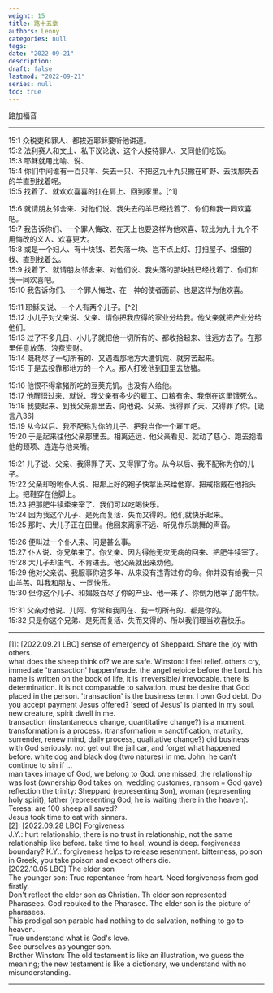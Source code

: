 ```yaml
---
weight: 15
title: 路十五章
authors: Lenny 
categories: null
tags: 
date: "2022-09-21"
description: 
draft: false
lastmod: "2022-09-21"
series: null
toc: true
---
```


路加福音
<!--more-->
---

15:1 众税吏和罪人、都挨近耶稣要听他讲道。  
15:2 法利赛人和文士、私下议论说、这个人接待罪人、又同他们吃饭。  
15:3 耶稣就用比喻、说、  
15:4 你们中间谁有一百只羊、失去一只、不把这九十九只撇在旷野、去找那失去的羊直到找着呢。  
15:5 找着了、就欢欢喜喜的扛在肩上、回到家里。[^1]  

15:6 就请朋友邻舍来、对他们说、我失去的羊已经找着了、你们和我一同欢喜吧。  
15:7 我告诉你们、一个罪人悔改、在天上也要这样为他欢喜、较比为九十九个不用悔改的义人、欢喜更大。  
15:8 或是一个妇人、有十块钱、若失落一块、岂不点上灯、打扫屋子、细细的找、直到找着么。  
15:9 找着了、就请朋友邻舍来、对他们说、我失落的那块钱已经找着了、你们和我一同欢喜吧。  
15:10 我告诉你们、一个罪人悔改、在　神的使者面前、也是这样为他欢喜。  

15:11 耶稣又说、一个人有两个儿子。[^2]  
15:12 小儿子对父亲说、父亲、请你把我应得的家业分给我。他父亲就把产业分给他们。  
15:13 过了不多几日、小儿子就把他一切所有的、都收拾起来、往远方去了。在那里任意放荡、浪费资财。  
15:14 既耗尽了一切所有的、又遇着那地方大遭饥荒、就穷苦起来。  
15:15 于是去投靠那地方的一个人。那人打发他到田里去放猪。  

15:16 他恨不得拿猪所吃的豆荚充饥。也没有人给他。  
15:17 他醒悟过来、就说、我父亲有多少的雇工、口粮有余、我倒在这里饿死么。  
15:18 我要起来、到我父亲那里去、向他说、父亲、我得罪了天、又得罪了你。[箴言八36]  
15:19 从今以后、我不配称为你的儿子、把我当作一个雇工吧。  
15:20 于是起来往他父亲那里去。相离还远、他父亲看见、就动了慈心、跑去抱着他的颈项、连连与他亲嘴。  

15:21 儿子说、父亲、我得罪了天、又得罪了你。从今以后、我不配称为你的儿子。  
15:22 父亲却吩咐仆人说、把那上好的袍子快拿出来给他穿。把戒指戴在他指头上。把鞋穿在他脚上。  
15:23 把那肥牛犊牵来宰了、我们可以吃喝快乐。  
15:24 因为我这个儿子、是死而复活、失而又得的。他们就快乐起来。  
15:25 那时、大儿子正在田里。他回来离家不远、听见作乐跳舞的声音。  

15:26 便叫过一个仆人来、问是甚么事。  
15:27 仆人说、你兄弟来了。你父亲、因为得他无灾无病的回来、把肥牛犊宰了。  
15:28 大儿子却生气、不肯进去。他父亲就出来劝他。  
15:29 他对父亲说、我服事你这多年、从来没有违背过你的命。你并没有给我一只山羊羔、叫我和朋友、一同快乐。  
15:30 但你这个儿子、和娼妓吞尽了你的产业、他一来了、你倒为他宰了肥牛犊。  

15:31 父亲对他说、儿阿、你常和我同在、我一切所有的、都是你的。  
15:32 只是你这个兄弟、是死而复活、失而又得的、所以我们理当欢喜快乐。  

---

[1]: [2022.09.21 LBC] sense of emergency of Sheppard.  Share the joy with others.  
what does the sheep think of? we are safe.  Winston: I feel relief. others cry, immediate 'transaction' happen/made. the angel rejoice before the Lord. his name is written on the book of life, it is irreversible/ irrevocable. there is determination. it is not comparable to salvation. must be desire that God placed in the person.  'transaction' is the business term.  I own God debt.  Do you accept payment Jesus offered?  'seed of Jesus' is planted in my soul. new creature, spirit dwell in me.  
transaction (instantaneous change, quantitative change?) is a moment.  transformation is a process. (transformation = sanctification, maturity, surrender, renew mind, daily process, qualitative change?)
did business with God seriously. not get out the jail car, and forget what happened before. white dog and black dog (two natures) in me.  John, he can't continue to sin if ...
<br>
man takes image of God, we belong to God. one missed, the relationship was lost (ownership God takes on, wedding customes, ransom = God gave)  
reflection the trinity: Sheppard (representing Son), woman (representing holy spirit), father (representing God, he is waiting there in the heaven).
Teresa: are 100 sheep all saved?  
Jesus took time to eat with sinners.  
[2]: [2022.09.28 LBC] Forgiveness  
J.Y.: hurt relationship, there is no trust in relationship, not the same relationship like before. take time to heal, wound is deep.  forgiveness boundary?
K.Y.: forgiveness helps to release resentment. bitterness, poison in Greek, you take poison and expect others die.  
[2022.10.05 LBC] The elder son  
The younger son:  True repentance from heart. Need forgiveness from god firstly.  
Don't reflect the elder son as Christian.  Th elder son represented Pharasees. God rebuked to the Pharasee.  The elder son is the picture of pharasees.  
This prodigal son parable had nothing to do salvation, nothing to go to heaven.  
True understand what is God's love.  
See ourselves as younger son.  
Brother Winston: The old testament is like an illustration, we guess the meaning; the new testament is like a dictionary, we understand with no misunderstanding.  



---
<script src="https://cdn.jsdelivr.net/gh/KenHung/Ezra@3.2/dist/ezra.js" 
        integrity="sha384-kVFpui/QIbzb/ptM/MkYo+MNKX24PUVJwldqzR7LKCwn2j7bi1zfiIt6PKy1F9Ku" 
        crossorigin="anonymous"></script>
<link href="https://cdn.jsdelivr.net/gh/KenHung/Ezra@3.2/dist/ezra-style.css" rel="stylesheet" type="text/css" />
<script>
  ezraLinkifier.setLang('zh-Hans');
  ezraLinkifier.linkify(document.body);
</script>

